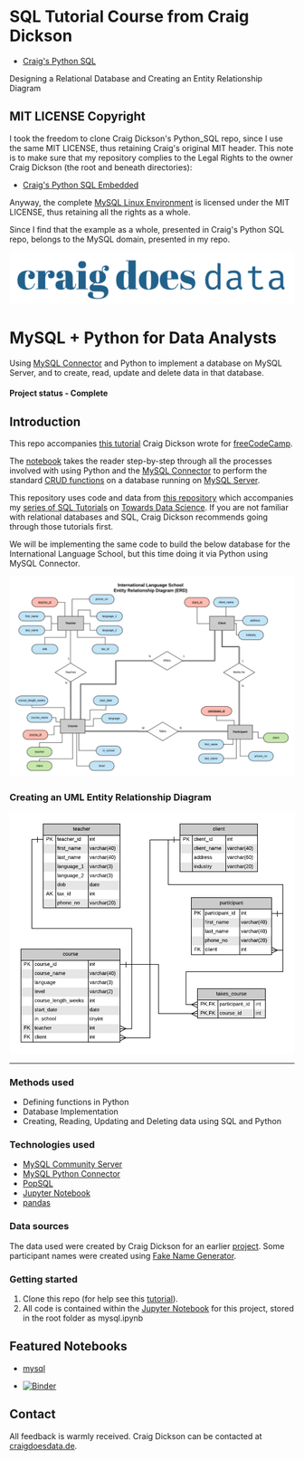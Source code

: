 # SQL Tutorial Course from Craig Dickson
* [Craig's Python SQL](https://github.com/thecraigd/Python_SQL)

Designing a Relational Database and Creating an Entity Relationship Diagram

## MIT LICENSE Copyright

I took the freedom to clone Craig Dickson's Python_SQL repo, since I use the
same MIT LICENSE, thus retaining Craig's original MIT header. This note is
to make sure that my repository complies to the Legal Rights to the owner
Craig Dickson (the root and beneath directories):

* [Craig's Python SQL Embedded](https://github.com/ZoranStojsavljevic/MySQL_Linux_Environment/edit/main/MySQL_Clients/MySQL_Python_Client_Examples/complex_example)

Anyway, the complete [MySQL Linux Environment](https://github.com/ZoranStojsavljevic/MySQL_Linux_Environment)
is licensed under the MIT LICENSE, thus retaining all the rights as a whole.

Since I find that the example as a whole, presented in Craig's Python SQL
repo, belongs to the MySQL domain, presented in my repo.

[![CraigDoesData][logo]][link]

[logo]: ./Python_SQL/img/logo.png
[link]: https://www.craigdoesdata.de/


# MySQL + Python for Data Analysts

Using [MySQL Connector](https://dev.mysql.com/doc/connector-python/en/) and Python to implement a database on MySQL Server, and to create, read, update and delete data in that database.

#### Project status - Complete


## Introduction

This repo accompanies [this tutorial]() Craig Dickson wrote for [freeCodeCamp](https://www.freecodecamp.org/).

The [notebook](https://github.com/thecraigd/Python_SQL/blob/master/mysql.ipynb) takes the reader step-by-step through all the processes involved with using Python and the [MySQL Connector](https://dev.mysql.com/doc/connector-python/en/) to perform the standard [CRUD functions](https://stackify.com/what-are-crud-operations/) on a database running on [MySQL Server](https://dev.mysql.com/downloads/mysql/).

This repository uses code and data from [this repository](https://github.com/thecraigd/SQL_School_Tutorial/) which accompanies my [series of SQL Tutorials](https://towardsdatascience.com/tagged/sql-series) on [Towards Data Science](https://towardsdatascience.com/). If you are not familiar with relational databases and SQL, Craig Dickson recommends going through those tutorials first.

We will be implementing the same code to build the below database for the International Language School, but this time doing it via Python using MySQL Connector.


[![Designing a Relational Database][erd]][link1]

### Creating an UML Entity Relationship Diagram

![erd2]

[erd]: ./Python_SQL/img/ERD.png
[erd2]: ./Python_SQL/img/ERD2.png
[link1]: https://towardsdatascience.com/designing-a-relational-database-and-creating-an-entity-relationship-diagram-89c1c19320b2

-----------------


### Methods used
* Defining functions in Python
* Database Implementation
* Creating, Reading, Updating and Deleting data using SQL and Python


### Technologies used
* [MySQL Community Server](https://dev.mysql.com/downloads/mysql/)
* [MySQL Python Connector](https://dev.mysql.com/doc/connector-python/en/)
* [PopSQL](https://popsql.com/)
* [Jupyter Notebook](https://jupyter.org/)
* [pandas](https://pandas.pydata.org/)

### Data sources
The data used were created by Craig Dickson for an earlier [project](https://github.com/thecraigd/SQL_School_Tutorial).
Some participant names were created using [Fake Name Generator](https://www.fakenamegenerator.com/).


### Getting started

1. Clone this repo (for help see this [tutorial](https://help.github.com/articles/cloning-a-repository/)).
2. All code is contained within the [Jupyter Notebook](https://github.com/thecraigd/Python_SQL/blob/master/mysql.ipynb) for this project, stored in the root folder as mysql.ipynb


## Featured Notebooks
* [mysql](https://github.com/thecraigd/Python_SQL/blob/master/mysql.ipynb)

* [![Binder](https://mybinder.org/badge_logo.svg)](https://mybinder.org/v2/gh/thecraigd/Python_SQL/master)

## Contact
All feedback is warmly received. Craig Dickson can be contacted at [craigdoesdata.de](https://www.craigdoesdata.de/contact.html).
